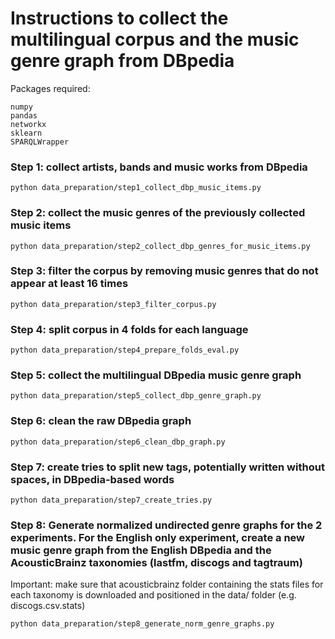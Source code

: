 # Instructions to collect the multilingual corpus and the music genre graph from DBpedia

Packages required:
```
numpy
pandas
networkx
sklearn
SPARQLWrapper
```

### Step 1: collect artists, bands and music works from DBpedia
```
python data_preparation/step1_collect_dbp_music_items.py
```

### Step 2: collect the music genres of the previously collected music items
```
python data_preparation/step2_collect_dbp_genres_for_music_items.py
```

### Step 3: filter the corpus by removing music genres that do not appear at least 16 times
```
python data_preparation/step3_filter_corpus.py
```

### Step 4: split corpus in 4 folds for each language
```
python data_preparation/step4_prepare_folds_eval.py
```

### Step 5: collect the multilingual DBpedia music genre graph
```
python data_preparation/step5_collect_dbp_genre_graph.py
```

### Step 6: clean the raw DBpedia graph
```
python data_preparation/step6_clean_dbp_graph.py
```

### Step 7: create tries to split new tags, potentially written without spaces, in DBpedia-based words
```
python data_preparation/step7_create_tries.py
```

### Step 8: Generate normalized undirected genre graphs for the 2 experiments. For the English only experiment, create a new music genre graph from the English DBpedia and the AcousticBrainz taxonomies (lastfm, discogs and tagtraum)

Important: make sure that acousticbrainz folder containing the stats files for each taxonomy is downloaded and positioned in the data/ folder (e.g. discogs.csv.stats)
```
python data_preparation/step8_generate_norm_genre_graphs.py
```



